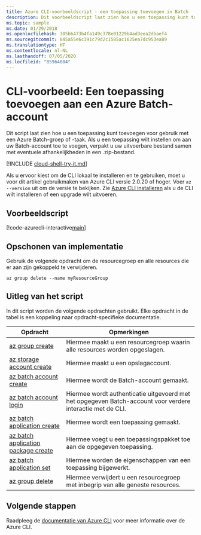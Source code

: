 ```yaml
---
title: Azure CLI-voorbeeldscript - een toepassing toevoegen in Batch
description: Dit voorbeeldscript laat zien hoe u een toepassing kunt toevoegen voor gebruik met een Azure Batch-groep of een taak.
ms.topic: sample
ms.date: 01/29/2018
ms.openlocfilehash: 305b6473b4fa149c378e01229b4ad3eea2dbaef4
ms.sourcegitcommit: 845a55e6c391c79d2c1585ac1625ea7dc953ea89
ms.translationtype: HT
ms.contentlocale: nl-NL
ms.lasthandoff: 07/05/2020
ms.locfileid: "85964084"
---
```

# <a name="cli-example-add-an-application-to-an-azure-batch-account"></a>CLI-voorbeeld: Een toepassing toevoegen aan een Azure Batch-account

Dit script laat zien hoe u een toepassing kunt toevoegen voor gebruik met een Azure Batch-groep of -taak. Als u een toepassing wilt instellen om aan uw Batch-account toe te voegen, verpakt u uw uitvoerbare bestand samen met eventuele afhankelijkheden in een .zip-bestand. 

[!INCLUDE [cloud-shell-try-it.md](../../../includes/cloud-shell-try-it.md)]

Als u ervoor kiest om de CLI lokaal te installeren en te gebruiken, moet u voor dit artikel gebruikmaken van Azure CLI versie 2.0.20 of hoger. Voer `az --version` uit om de versie te bekijken. Zie [Azure CLI installeren](/cli/azure/install-azure-cli) als u de CLI wilt installeren of een upgrade wilt uitvoeren. 

## <a name="example-script"></a>Voorbeeldscript

[!code-azurecli-interactive[main](../../../cli_scripts/batch/add-application/add-application.sh "Add Application")]

## <a name="clean-up-deployment"></a>Opschonen van implementatie

Gebruik de volgende opdracht om de resourcegroep en alle resources die er aan zijn gekoppeld te verwijderen.

```azurecli-interactive
az group delete --name myResourceGroup
```

## <a name="script-explanation"></a>Uitleg van het script

In dit script worden de volgende opdrachten gebruikt.
Elke opdracht in de tabel is een koppeling naar opdracht-specifieke documentatie.

| Opdracht | Opmerkingen |
|---|---|
| [az group create](/cli/azure/group#az-group-create) | Hiermee maakt u een resourcegroep waarin alle resources worden opgeslagen. |
| [az storage account create](/cli/azure/storage/account#az-storage-account-create) | Hiermee maakt u een opslagaccount. |
| [az batch account create](/cli/azure/batch/account#az-batch-account-create) | Hiermee wordt de Batch-account gemaakt. |
| [az batch account login](/cli/azure/batch/account#az-batch-account-login) | Hiermee wordt authenticatie uitgevoerd met het opgegeven Batch-account voor verdere interactie met de CLI.  |
| [az batch application create](/cli/azure/batch/application#az-batch-application-create) | Hiermee wordt een toepassing gemaakt.  |
| [az batch application package create](/cli/azure/batch/application/package#az-batch-application-package-create) | Hiermee voegt u een toepassingspakket toe aan de opgegeven toepassing.  |
| [az batch application set](/cli/azure/batch/application#az-batch-application-set) | Hiermee worden de eigenschappen van een toepassing bijgewerkt.  |
| [az group delete](/cli/azure/group#az-group-delete) | Hiermee verwijdert u een resourcegroep met inbegrip van alle geneste resources. |

## <a name="next-steps"></a>Volgende stappen

Raadpleeg de [documentatie van Azure CLI](/cli/azure) voor meer informatie over de Azure CLI.
